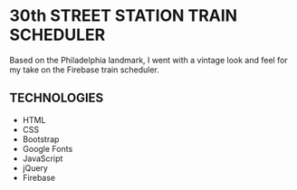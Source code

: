 # 30th STREET STATION TRAIN SCHEDULER

Based on the Philadelphia landmark, I went with a vintage look and feel for my take on the Firebase train scheduler. 

## TECHNOLOGIES
* HTML
* CSS
* Bootstrap
* Google Fonts
* JavaScript
* jQuery
* Firebase
